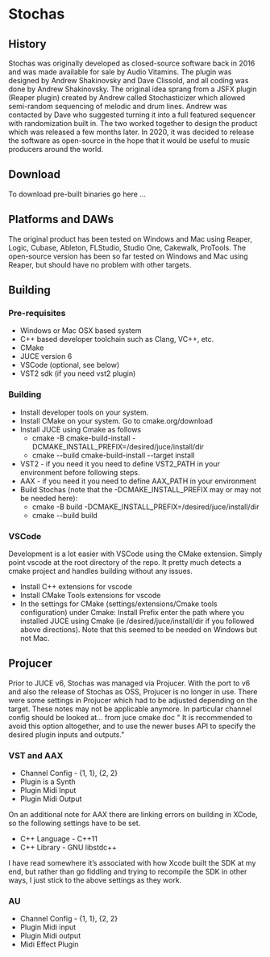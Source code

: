 # Stochas 

## History
Stochas was originally developed as closed-source software back in 2016 and was made available for sale by Audio Vitamins.
The plugin was designed by Andrew Shakinovsky and Dave Clissold, and all coding was done by Andrew Shakinovsky. The original idea sprang from a JSFX plugin (Reaper plugin) created by Andrew called Stochasticizer which allowed semi-random sequencing of melodic and drum lines. Andrew was contacted by Dave who suggested turning it into a full featured sequencer with randomization built in. The two worked together to design the product which was released a few months later. In 2020, it was decided to release the software as open-source in the hope that it would be useful to music producers around the world.

## Download
To download pre-built binaries go here ...

## Platforms and DAWs
The original product has been tested on Windows and Mac using Reaper, Logic, Cubase, Ableton, FLStudio, Studio One, Cakewalk, ProTools. 
The open-source version has been so far tested on Windows and Mac using Reaper, but should have no problem with other targets.

## Building
### Pre-requisites
- Windows or Mac OSX based system
- C++ based developer toolchain such as Clang, VC++, etc.
- CMake
- JUCE version 6
- VSCode (optional, see below)
- VST2 sdk (if you need vst2 plugin)
### Building
- Install developer tools on your system.
- Install CMake on your system. Go to cmake.org/download
- Install JUCE using Cmake as follows
  - cmake -B cmake-build-install -DCMAKE_INSTALL_PREFIX=/desired/juce/install/dir
  - cmake --build cmake-build-install --target install
- VST2 - if you need it you need to define VST2_PATH in your environment before following steps.
- AAX - if you need it you need to define AAX_PATH in your environment
- Build Stochas (note that the -DCMAKE_INSTALL_PREFIX may or may not be needed here):
  - cmake -B build -DCMAKE_INSTALL_PREFIX=/desired/juce/install/dir
  - cmake --build build

### VSCode
Development is a lot easier with VSCode using the CMake extension. Simply point vscode at the root directory of the repo. It pretty much detects a cmake project and handles building without any issues.
- Install C++ extensions for vscode
- Install CMake Tools extensions for vscode
- In the settings for CMake (settings/extensions/Cmake tools configuration) under Cmake: Install Prefix enter the path where you installed JUCE using Cmake (ie /desired/juce/install/dir if you followed above directions). Note that this seemed to be needed on Windows but not Mac.


## Projucer
Prior to JUCE v6, Stochas was managed via Projucer. With the port to v6 and also the release of Stochas as OSS, Projucer is no longer in use. There were some settings in Projucer which had to be adjusted depending on the target. These notes may not be applicable anymore. In particular channel config should be looked at... from juce cmake doc " It is recommended to avoid this option altogether, and to use the newer buses API to specify the desired plugin inputs and outputs."

### VST and AAX
- Channel Config - {1, 1}, {2, 2}
- Plugin is a Synth
- Plugin Midi Input 
- Plugin Midi Output

On an additional note for AAX there are linking errors on building in XCode, so the following settings have to be set. 

- C++ Language - C++11
- C++ Library - GNU libstdc++

I have read somewhere it’s associated with how Xcode built the SDK at my end, but rather than go fiddling and trying to recompile the SDK in other ways, I just stick to the above settings as they work.

### AU 
- Channel Config - {1, 1}, {2, 2}
- Plugin Midi input
- Plugin Midi output
- Midi Effect Plugin
